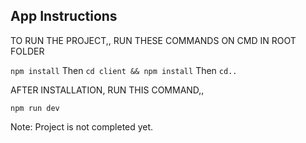 ## App Instructions

TO RUN THE PROJECT,, RUN THESE COMMANDS ON CMD IN ROOT FOLDER

`npm install`
 Then
`cd client && npm install`
Then 
`cd..`

AFTER INSTALLATION, RUN THIS COMMAND,,

`npm run dev`


Note: Project is not completed yet.
